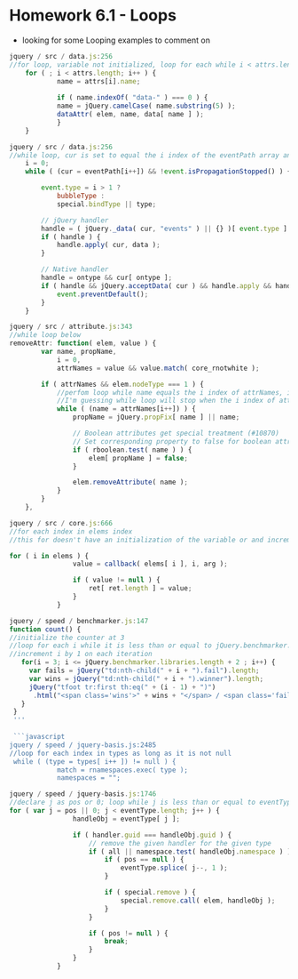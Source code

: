 # Homework 6.1 - Loops

* looking for some Looping examples to comment on

```javascript
jquery / src / data.js:256
//for loop, variable not initialized, loop for each while i < attrs.length, increment by 1 on each iteration
    for ( ; i < attrs.length; i++ ) {
        	name = attrs[i].name;
    
    		if ( name.indexOf( "data-" ) === 0 ) {
    		name = jQuery.camelCase( name.substring(5) );
    		dataAttr( elem, name, data[ name ] );
    		}
    }
```

```javascript
jquery / src / data.js:256
//while loop, cur is set to equal the i index of the eventPath array and not event.isPropogationStopped
    i = 0;
	while ( (cur = eventPath[i++]) && !event.isPropagationStopped() ) {

		event.type = i > 1 ?
			bubbleType :
			special.bindType || type;

		// jQuery handler
		handle = ( jQuery._data( cur, "events" ) || {} )[ event.type ] && jQuery._data( cur, "handle" );
		if ( handle ) {
			handle.apply( cur, data );
		}

		// Native handler
		handle = ontype && cur[ ontype ];
		if ( handle && jQuery.acceptData( cur ) && handle.apply && handle.apply( cur, data ) === false ) {
			event.preventDefault();
		}
	}
```

```javascript
jquery / src / attribute.js:343
//while loop below
removeAttr: function( elem, value ) {
    	var name, propName,
			i = 0,
			attrNames = value && value.match( core_rnotwhite );

		if ( attrNames && elem.nodeType === 1 ) {
            //perfom loop while name equals the i index of attrNames, increment i by 1
            //I'm guessing while loop will stop when the i index of attrNames equals undefined
			while ( (name = attrNames[i++]) ) {
				propName = jQuery.propFix[ name ] || name;

				// Boolean attributes get special treatment (#10870)
				// Set corresponding property to false for boolean attributes
				if ( rboolean.test( name ) ) {
					elem[ propName ] = false;
				}

				elem.removeAttribute( name );
			}
		}
	},
```

```javascript
jquery / src / core.js:666
//for each index in elems index
//this for doesn't have an initialization of the variable or and incrementer

for ( i in elems ) {
    			value = callback( elems[ i ], i, arg );

				if ( value != null ) {
					ret[ ret.length ] = value;
				}
			}
```

```javascript
jquery / speed / benchmarker.js:147
function count() {
//initialize the counter at 3
//loop for each i while it is less than or equal to jQuery.benchmarker.libraries.length + 2
//increment i by 1 on each iteration
   for(i = 3; i <= jQuery.benchmarker.libraries.length + 2 ; i++) {
     var fails = jQuery("td:nth-child(" + i + ").fail").length;
     var wins = jQuery("td:nth-child(" + i + ").winner").length;
     jQuery("tfoot tr:first th:eq(" + (i - 1) + ")")
      .html("<span class='wins'>" + wins + "</span> / <span class='fails'>" + fails + "</span>");
   }
 }
 '''
 
 ```javascript
jquery / speed / jquery-basis.js:2485
//loop for each index in types as long as it is not null
 while ( (type = types[ i++ ]) != null ) {
    		match = rnamespaces.exec( type );
			namespaces = "";
```

```javascript
jquery / speed / jquery-basis.js:1746
//declare j as pos or 0; loop while j is less than or equal to eventType.length; increment j by one on each loop
for ( var j = pos || 0; j < eventType.length; j++ ) {
    			handleObj = eventType[ j ];

				if ( handler.guid === handleObj.guid ) {
					// remove the given handler for the given type
					if ( all || namespace.test( handleObj.namespace ) ) {
						if ( pos == null ) {
							eventType.splice( j--, 1 );
						}

						if ( special.remove ) {
							special.remove.call( elem, handleObj );
						}
					}

					if ( pos != null ) {
						break;
					}
				}
			}
```